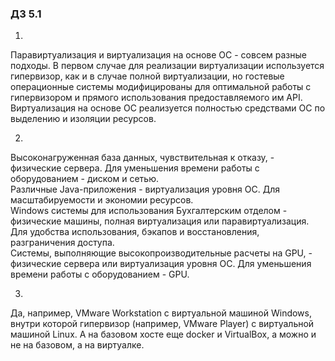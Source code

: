 ### ДЗ 5.1
1. 
Паравиртуализация и виртуализация на основе ОС - совсем разные подходы. В первом случае для реализации виртуализации используется гипервизор, как и в случае полной виртуализации, но гостевые операционные системы модифицированы для оптимальной работы с гипервизором и прямого использования предоставляемого им API. Виртуализация на основе ОС реализуется полностью средствами ОС по выделению и изоляции ресурсов.

2. 
Высоконагруженная база данных, чувствительная к отказу, - физические сервера. Для уменьшения времени работы с оборудованием - диском и сетью.\
Различные Java-приложения - виртуализация уровня ОС. Для масштабируемости и экономии ресурсов.\
Windows системы для использования Бухгалтерским отделом - физические машины, полная виртуализация или паравиртуализация. Для удобства использования, бэкапов и восстановления, разграничения доступа.\
Системы, выполняющие высокопроизводительные расчеты на GPU, - физические сервера или виртуализация уровня ОС. Для уменьшения времени работы с оборудованием - GPU.

3. 
Да, например, VMware Workstation с виртуальной машиной Windows, внутри которой гипервизор (например, VMware Player) с виртуальной машиной Linux. А на базовом хосте еще docker и VirtualBox, а можно и не на базовом, а на виртуалке.
